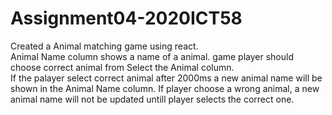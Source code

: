 # Assignment04-2020ICT58

Created a Animal matching game using react.  
Animal Name column shows a name of a animal. game player should choose correct animal from Select the Animal column.  
If the palayer select correct animal after 2000ms a new animal name will be shown in the Animal Name column. If player choose a wrong animal, a new animal name will not be updated untill player selects the correct one.
